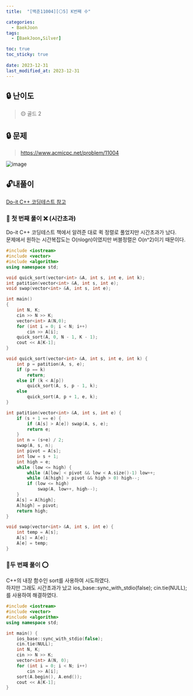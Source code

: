 ```yaml
---
title:  "[백준11004][⚪5] K번째 수"

categories:
  - BaekJoon
tags:
  - [BaekJoon,Silver]

toc: true
toc_sticky: true
 
date: 2023-12-31
last_modified_at: 2023-12-31
---
```

## **🔒 난이도**
> 🟡 골드 2   
  
  
  
## **🔒 문제**
> <https://www.acmicpc.net/problem/11004>  

![image](https://github.com/jjohmin/jjohmin.github.io/assets/128464783/fa9a06b3-1608-4941-98d8-8ac61509bd61)

## 🔓**내풀이**
[Do-it C++ 코딩테스트 참고](https://www.inflearn.com/course/lecture?courseSlug=%EB%91%90%EC%9E%87-%EC%95%8C%EA%B3%A0%EB%A6%AC%EC%A6%98-%EC%BD%94%EB%94%A9%ED%85%8C%EC%8A%A4%ED%8A%B8-%EC%94%A8%EC%81%A0%EC%81%A0&unitId=148479)  

### 🔐 **첫 번째 풀이 ❌ (시간초과)**

Do-it C++ 코딩테스트 책에서 알려준 대로 퀵 정렬로 풀었지만 시간초과가 났다.  
문제에서 원하는 시간복잡도는 O(nlogn)이였지만 버블정렬은 O(n^2)이기 때문이다.

```c++
#include <iostream>
#include <vector>
#include <algorithm>
using namespace std;

void quick_sort(vector<int> &A, int s, int e, int k);
int patition(vector<int> &A, int s, int e);
void swap(vector<int> &A, int s, int e);

int main()
{
	int N, K;
	cin >> N >> K;
	vector<int> A(N,0);
	for (int i = 0; i < N; i++)
		cin >> A[i];
	quick_sort(A, 0, N - 1, K - 1);
	cout << A[K-1];
}

void quick_sort(vector<int> &A, int s, int e, int k) {
	int p = patition(A, s, e);
	if (p == k)
		return;
	else if (k < A[p])
		quick_sort(A, s, p - 1, k);
	else
		quick_sort(A, p + 1, e, k);
}

int patition(vector<int> &A, int s, int e) {
	if (s + 1 == e) {
		if (A[s] > A[e]) swap(A, s, e);
		return e;
	}
	int n = (s+e) / 2;
	swap(A, s, n);
	int pivot = A[s];
	int low = s + 1;
	int high = e;
	while (low <= high) {
		while (A[low] < pivot && low < A.size()-1) low++;
		while (A[high] > pivot && high > 0) high--;
		if (low <= high)
			swap(A, low++, high--);
	}
	A[s] = A[high];
	A[high] = pivot;
	return high;
}

void swap(vector<int> &A, int s, int e) {
	int temp = A[s];
	A[s] = A[e];
	A[e] = temp;
}
```

### 🔑**두 번째 풀이 ⭕**

C++의 내장 함수인 sort를 사용하여 시도하였다.  
하지만 그래도 시간초과가 났고 ios_base::sync_with_stdio(false);  cin.tie(NULL);를 사용하여 해결하였다.  

```c++
#include <iostream>
#include <vector>
#include <algorithm>
using namespace std;

int main() {
	ios_base::sync_with_stdio(false);
	cin.tie(NULL);
	int N, K;
	cin >> N >> K;
	vector<int> A(N, 0);
	for (int i = 0; i < N; i++)
		cin >> A[i];
	sort(A.begin(), A.end());
	cout << A[K-1];
}
```